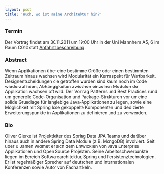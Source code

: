 ```yaml
---
layout: post
title: 'Huch, wo ist meine Architektur hin?'
---
```


### Termin

Der Vortrag findet am 30.11.2011 um 19:00 Uhr in der Uni Mannheim A5, 6 im Raum C013 statt [Anfahrtsbeschreibung](/getting-there).

### Abstract

Wenn Applikationen über eine bestimme Größe oder einen bestimmten Zeitraum hinaus wachsen wird Modularität ein Kernaspekt für Wartbarkeit. Designentscheidungen die getroffen wurden sind kaum noch im Code wiederzufinden, Abhängigkeiten zwischen einzelnen Modulen der Applikation wachsen oft wild. Der Vortrag Patterns und Best Practices rund um generelle Code-Organisation und Package-Strukturen vor um eine solide Grundlage für langlebige Java-Applikationen zu legen, sowie eine Möglichkeit mit Spring lose gekoppelte Komponenten und dedizierte Erweiterungspunkte in Applikationen zu definieren und zu verwenden.

### Bio

Oliver Gierke ist Projektleiter des Spring Data JPA Teams und darüber hinaus auch in andere Spring Data Module (z.B. MongoDB) involviert. Seit über 6 Jahren widmet er sich dem Entwicklen von Java Enterprise Applikationen und Open Source Projekten. Seine Arbeitsschwerpunkte liegen im Bereich Softwarearchitektur, Spring und Persistenztechnologien. Er ist regelmäßiger Sprecher auf deutschen und internationalen Konferenzen sowie Autor von Fachartikeln.
